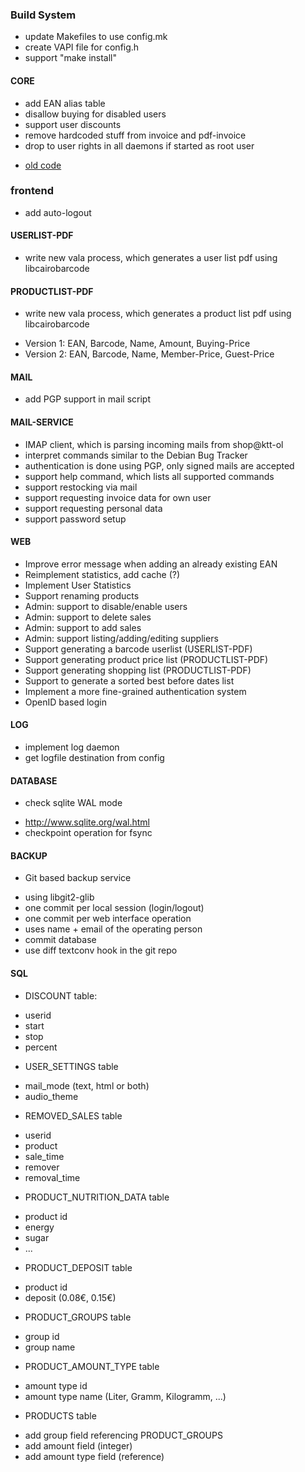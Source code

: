 ### Build System
 * update Makefiles to use config.mk
 * create VAPI file for config.h
 * support "make install"

#### CORE
 * add EAN alias table
 * disallow buying for disabled users
 * support user discounts
 * remove hardcoded stuff from invoice and pdf-invoice
 * drop to user rights in all daemons if started as root user
  - [old code](https://github.com/ktt-ol/serial-barcode-scanner/commit/504cefec4a93a9b52fa9d25d6f353a4676485c43)

### frontend
 * add auto-logout

#### USERLIST-PDF
 * write new vala process, which generates a user list pdf using libcairobarcode

#### PRODUCTLIST-PDF
 * write new vala process, which generates a product list pdf using libcairobarcode
  - Version 1: EAN, Barcode, Name, Amount, Buying-Price
  - Version 2: EAN, Barcode, Name, Member-Price, Guest-Price

#### MAIL
 * add PGP support in mail script

#### MAIL-SERVICE
 * IMAP client, which is parsing incoming mails from shop@ktt-ol
 * interpret commands similar to the Debian Bug Tracker
 * authentication is done using PGP, only signed mails are accepted
 * support help command, which lists all supported commands
 * support restocking via mail
 * support requesting invoice data for own user
 * support requesting personal data
 * support password setup

#### WEB
 * Improve error message when adding an already existing EAN
 * Reimplement statistics, add cache (?)
 * Implement User Statistics
 * Support renaming products
 * Admin: support to disable/enable users
 * Admin: support to delete sales
 * Admin: support to add sales
 * Admin: support listing/adding/editing suppliers
 * Support generating a barcode userlist (USERLIST-PDF)
 * Support generating product price list (PRODUCTLIST-PDF)
 * Support generating shopping list (PRODUCTLIST-PDF)
 * Support to generate a sorted best before dates list
 * Implement a more fine-grained authentication system
 * OpenID based login

#### LOG
 * implement log daemon
 * get logfile destination from config

#### DATABASE
 * check sqlite WAL mode
  - http://www.sqlite.org/wal.html
  - checkpoint operation for fsync

#### BACKUP
 * Git based backup service
  - using libgit2-glib
  - one commit per local session (login/logout)
  - one commit per web interface operation
  - uses name + email of the operating person
  - commit database
  - use diff textconv hook in the git repo

#### SQL
 * DISCOUNT table:
  - userid
  - start
  - stop
  - percent
 * USER_SETTINGS table
  - mail_mode (text, html or both)
  - audio_theme
 * REMOVED_SALES table
  - userid
  - product
  - sale_time
  - remover
  - removal_time
 * PRODUCT_NUTRITION_DATA table
  - product id
  - energy
  - sugar
  - ...
 * PRODUCT_DEPOSIT table
  - product id
  - deposit (0.08€, 0.15€)
 * PRODUCT_GROUPS table
  - group id
  - group name
 * PRODUCT_AMOUNT_TYPE table
  - amount type id
  - amount type name (Liter, Gramm, Kilogramm, ...)
 * PRODUCTS table
  - add group field referencing PRODUCT_GROUPS
  - add amount field (integer)
  - add amount type field (reference)
